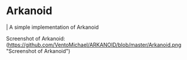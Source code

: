 # Arkanoid

| A simple implementation of Arkanoid

Screenshot of Arkanoid: (https://github.com/VentoMichael/ARKANOID/blob/master/Arkanoid.png "Screenshot of Arkanoid")